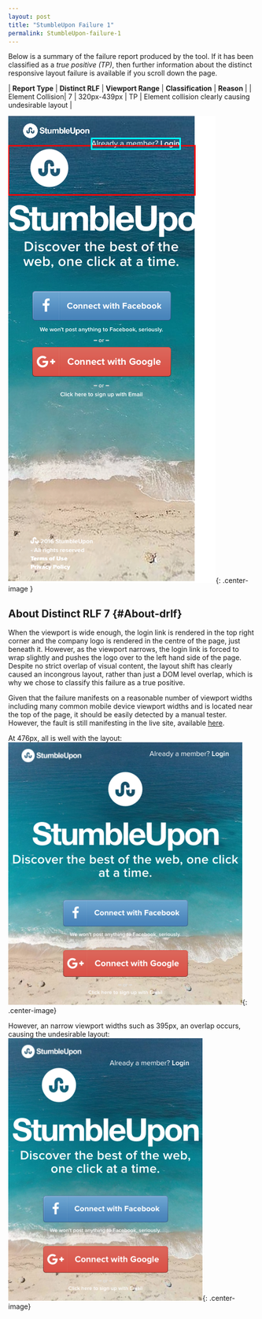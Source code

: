 ```yaml
---
layout: post
title: "StumbleUpon Failure 1"
permalink: StumbleUpon-failure-1
---
```

Below is a summary of the failure report produced by the tool. If it has been classified as a *true positive (TP)*, then further information about the distinct responsive layout failure is available if you scroll down the page.

| **Report Type** | **Distinct RLF** | **Viewport Range** | **Classification** | **Reason** |
| Element Collision| 7 | 320px-439px | TP | Element collision clearly causing undesirable layout | 

![Screenshot of the fault](assets/images/StumbleUpon/fault1/overlapWidth379.png){: .center-image }

## About Distinct RLF 7 {#About-drlf}

When the viewport is wide enough, the login link is rendered in the top right corner and the company logo is rendered in the centre of the page, just beneath it. However, as the viewport narrows, the login link is forced to wrap slightly and pushes the logo over to the left hand side of the page. Despite no strict overlap of visual content, the layout shift has clearly caused an incongrous layout, rather than just a DOM level overlap, which is why we chose to classify this failure as a true positive.

Given that the failure manifests on a reasonable number of viewport widths including many common mobile device viewport widths and is located near the top of the page, it should be easily detected by a manual tester. However, the fault is still manifesting in the live site, available [here](http://www.stumbleupon.com/).

At 476px, all is well with the layout:
![476px](assets/good-bad/rlf7/476.png){: .center-image}

However, an narrow viewport widths such as 395px, an overlap occurs, causing the undesirable layout:
![395px](assets/good-bad/rlf7/395.png){: .center-image}
